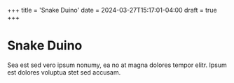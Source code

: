 +++
title = 'Snake Duino'
date = 2024-03-27T15:17:01-04:00
draft = true
+++

# Snake Duino

Sea est sed vero ipsum nonumy, ea no at magna dolores tempor elitr. Ipsum est dolores voluptua stet sed accusam.